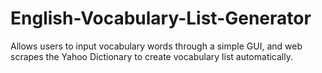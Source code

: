 # English-Vocabulary-List-Generator
Allows users to input vocabulary words through a simple GUI, and web scrapes the Yahoo Dictionary to create vocabulary list automatically.
